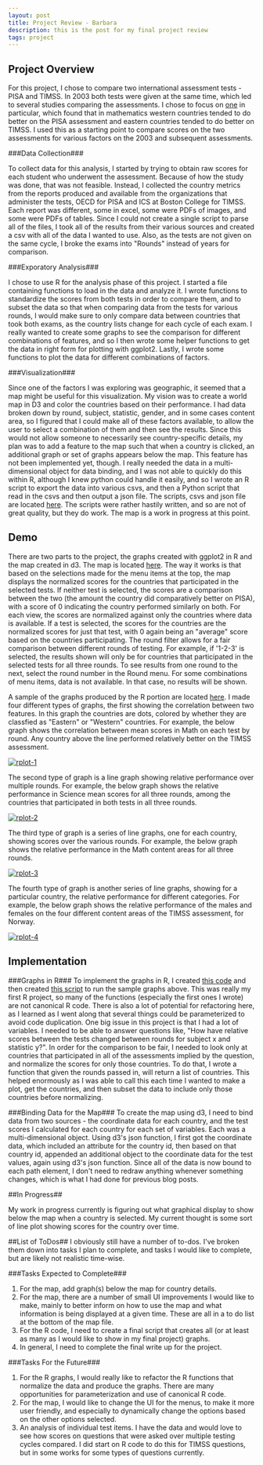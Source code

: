 ```yaml
---
layout: post
title: Project Review - Barbara
description: this is the post for my final project review
tags: project
---
```

## Project Overview ##

For this project, I chose to compare two international assessment tests - PISA and TIMSS. In 2003 both tests were given at the same time, which led to several studies comparing the assessments. I chose to focus on [one](http://www.oecd-ilibrary.org/education/comparing-the-similarities-and-differences-of-pisa-2003-and-timss_5km4psnm13nx-en) in particular, which found that in mathematics western countries tended to do better on the PISA assessment and eastern countries tended to do better on TIMSS. I used this as a starting point to compare scores on the two assessments for various factors on the 2003 and subsequent assessments. 

###Data Collection###

To collect data for this analysis, I started by trying to obtain raw scores for each student who underwent the assessment. Because of how the study was done, that was not feasible. Instead, I collected the country metrics from the reports produced and available from the organizations that administer the tests, OECD for PISA and ICS at Boston College for TIMSS. Each report was different, some in excel, some were PDFs of images, and some were PDFs of tables. Since I could not create a single script to parse all of the files, I took all of the results from their various sources and created a csv with all of the data I wanted to use. Also, as the tests are not given on the same cycle, I broke the exams into "Rounds" instead of years for comparison.

###Exporatory Analysis###

I chose to use R for the analysis phase of this project. I started a file containing functions to load in the data and analyze it. I wrote functions to standardize the scores from both tests in order to compare them, and to subset the data so that when comparing data from the tests for various rounds, I would make sure to only compare data between countries that took both exams, as the country lists change for each cycle of each exam. I really wanted to create some graphs to see the comparison for different combinations of features, and so I then wrote some helper functions to get the data in right form for plotting with ggplot2. Lastly, I wrote some functions to plot the data for different combinations of factors.

###Visualization###

Since one of the factors I was exploring was geographic, it seemed that a map might be useful for this visualization. My vision was to create a world map in D3 and color the countries based on their performance. I had data broken down by round, subject, statistic, gender, and in some cases content area, so I figured that I could make all of these factors available, to allow the user to select a combination of them and then see the results. Since this would not allow someone to necessarily see country-specific details, my plan was to add a feature to the map such that when a country is clicked, an additional graph or set of graphs appears below the map. This feature has not been implemented yet, though. I really needed the data in a multi-dimensional object for data binding, and I was not able to quickly do this within R, although I knew python could handle it easily, and so I wrote an R script to export the data into various csvs, and then a Python script that read in the csvs and then output a json file. The scripts, csvs and json file are located [here](http://github.com/bwelsh/edav/blob/gh-pages/assets/project/data_munge/). The scripts were rather hastily written, and so are not of great quality, but they do work. The map is a work in progress at this point.

## Demo ##

There are two parts to the project, the graphs created with ggplot2 in R and the map created in d3. The map is located [here](http://bwelsh.github.io/edav/assets/project/d3worldmap.html). The way it works is that based on the selections made for the menu items at the top, the map displays the normalized scores for the countries that participated in the selected tests. If neither test is selected, the scores are a comparison between the two (the amount the country did comparatively better on PISA), with a score of 0 indicating the country performed similarly on both. For each view, the scores are normalized against only the countries where data is available. If a test is selected, the scores for the countries are the normalized scores for just that test, with 0 again being an "average" score based on the countries participating. The round filter allows for a fair comparison between different rounds of testing. For example, if '1-2-3' is selected, the results shown will only be for countries that participated in the selected tests for all three rounds. To see results from one round to the next, select the round number in the Round menu. For some combinations of menu items, data is not available. In that case, no results will be shown.

A sample of the graphs produced by the R portion are located [here](http://github.com/bwelsh/edav/blob/gh-pages/assets/project/ggplot_graphs/). I made four different types of graphs, the first showing the correlation between two features. In this graph the countries are dots, colored by whether they are classfied as "Eastern" or "Western" countries. For example, the below graph shows the correlation between mean scores in Math on each test by round. Any country above the line performed relatively better on the TIMSS assessment.

[![rplot-1](http://http://bwelsh.github.io/edav/assets/project/ggplot_graphs/cor_round123_Math_Mean.PISA_Mean.TIMSS.png)](http://bwelsh.github.io/edav/assets/project/ggplot_graphs/cor_round123_Math_Mean.PISA_Mean.TIMSS.png)

The second type of graph is a line graph showing relative performance over multiple rounds. For example, the below graph shows the relative performance in Science mean scores for all three rounds, among the countries that participated in both tests in all three rounds.

[![rplot-2](http://http://bwelsh.github.io/edav/assets/project/ggplot_graphs/multi_round123_Science_Mean.png)](http://http://bwelsh.github.io/edav/assets/project/ggplot_graphs/multi_round123_Science_Mean.png)

The third type of graph is a series of line graphs, one for each country, showing scores over the various rounds. For example, the below graph shows the relative performance in the Math content areas for all three rounds.

[![rplot-3](http://http://bwelsh.github.io/edav/assets/project/ggplot_graphs/content_round123_Math_by_country.png)](http://http://bwelsh.github.io/edav/assets/project/ggplot_graphs/content_round123_Math_by_country.png)

The fourth type of graph is another series of line graphs, showing for a particular country, the relative performance for different categories. For example, the below graph shows the relative performance of the males and females on the four different content areas of the TIMSS assessment, for Norway.

[![rplot-4](http://http://bwelsh.github.io/edav/assets/project/ggplot_graphs/gender_content_round123_Math_Norway.png)](http://http://bwelsh.github.io/edav/assets/project/ggplot_graphs/gender_content_round123_Math_Norway.png)

## Implementation ##

###Graphs in R###
To implement the graphs in R, I created [this code](http://github.com/bwelsh/edav/blob/gh-pages/assets/project/r_scripts/countryData.R) and then created [this script](http://github.com/bwelsh/edav/blob/gh-pages/assets/project/r_scripts/sample_graphs.R) to run the sample graphs above. This was really my first R project, so many of the functions (especially the first ones I wrote) are not canonical R code. There is also a lot of potential for refactoring here, as I learned as I went along that several things could be parameterized to avoid code duplication. One big issue in this project is that I had a lot of variables. I needed to be able to answer questions like, "How have relative scores between the tests changed between rounds for subject x and statistic y?". In order for the comparison to be fair, I needed to look only at countries that participated in all of the assessments implied by the question, and normalize the scores for only those countries. To do that, I wrote a function that given the rounds passed in, will return a list of countries. This helped enormously as I was able to call this each time I wanted to make a plot, get the countries, and then subset the data to include only those countries before normalizing. 

###Binding Data for the Map###
To create the map using d3, I need to bind data from two sources - the coordinate data for each country, and the test scores I calculated for each country for each set of variables. Each was a multi-dimensional object. Using d3's json function, I first got the coordinate data, which included an attribute for the country id, then based on that country id, appended an additional object to the coordinate data for the test values, again using d3's json function. Since all of the data is now bound to each path element, I don't need to redraw anything whenever something changes, which is what I had done for previous blog posts.

##In Progress##

My work in progress currently is figuring out what graphical display to show below the map when a country is selected. My current thought is some sort of line plot showing scores for the country over time. 

##List of ToDos##
I obviously still have a number of to-dos. I've broken them down into tasks I plan to complete, and tasks I would like to complete, but are likely not realistic time-wise.

###Tasks Expected to Complete###
1. For the map, add graph(s) below the map for country details.
2. For the map, there are a number of small UI improvements I would like to make, mainly to better inform on how to use the map and what information is being displayed at a given time. These are all in a to do list at the bottom of the map file. 
3. For the R code, I need to create a final script that creates all (or at least as many as I would like to show in my final project) graphs.
4. In general, I need to complete the final write up for the project.

###Tasks For the Future###
1. For the R graphs, I would really like to refactor the R functions that normalize the data and produce the graphs. There are many opportunities for parameterization and use of canonical R code.
2. For the map, I would like to change the UI for the menus, to make it more user friendly, and especially to dynamically change the options based on the other options selected. 
3. An analysis of individual test items. I have the data and would love to see how scores on questions that were asked over multiple testing cycles compared. I did start on R code to do this for TIMSS questions, but in some works for some types of questions currently.



